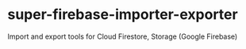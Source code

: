 # super-firebase-importer-exporter
Import and export tools for Cloud Firestore, Storage (Google Firebase)
